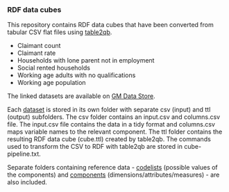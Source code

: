 ### RDF data cubes

This repository contains RDF data cubes that have been converted from tabular CSV flat files using [table2qb](https://github.com/Swirrl/table2qb).

- Claimant count
- Claimant rate
- Households with lone parent not in employment
- Social rented households
- Working age adults with no qualifications
- Working age population

The linked datasets are available on [GM Data Store](http://gmdatastore.org.uk/).

Each [dataset](RDF/datasets) is stored in its own folder with separate csv (input) and ttl (output) subfolders. The csv folder contains an input.csv and columns.csv file. The input.csv file contains the data in a tidy format and columns.csv maps variable names to the relevant component. The ttl folder contains the resulting RDF data cube (cube.ttl) created by table2qb. The commands used to transform the CSV to RDF with table2qb are stored in cube-pipeline.txt.

Separate folders containing reference data - [codelists](RDF/codelists) (possible values of the components) and [components](RDF/components) (dimensions/attributes/measures) - are also included.
